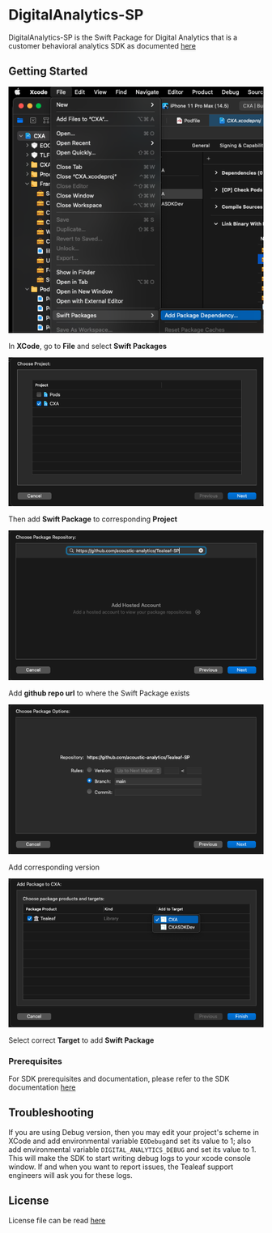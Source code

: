 # DigitalAnalytics-SP

DigitalAnalytics-SP is the Swift Package for Digital Analytics that is a customer behavioral analytics SDK as documented [here](https://developer.goacoustic.com/acoustic-dig-analytics/docs/the-digital-analytics-sdk-for-ios)


## Getting Started

![Step 1](https://github.com/acoustic-analytics/DigitalAnalytics-SP/blob/main/images/sp_1.png?raw=true)

In **XCode**, go to **File** and select **Swift Packages**

![Step 2](https://github.com/acoustic-analytics/DigitalAnalytics-SP/blob/main/images/sp_2.png?raw=true)

Then add **Swift Package** to corresponding **Project**

![Step 3](https://github.com/acoustic-analytics/DigitalAnalytics-SP/blob/main/images/sp_3.png?raw=true)

Add **github repo url** to where the Swift Package exists

![Step 4](https://github.com/acoustic-analytics/DigitalAnalytics-SP/blob/main/images/sp_4.png?raw=true)

Add corresponding version

![Step 5](https://github.com/acoustic-analytics/DigitalAnalytics-SP/blob/main/images/sp_5.png?raw=true)

Select correct **Target** to add **Swift Package**

### Prerequisites

For SDK prerequisites and documentation, please refer to the SDK documentation [here](https://developer.goacoustic.com/acoustic-dig-analytics/docs/the-digital-analytics-sdk-for-ios)

## Troubleshooting

If you are using Debug version, then you may edit your project's scheme in XCode and add environmental variable `EODebug`and set its value to 1; also add environmental variable `DIGITAL_ANALYTICS_DEBUG` and set its value to 1. This will make the SDK to start writing debug logs to your xcode console window. If and when you want to report issues, the Tealeaf support engineers will ask you for these logs.

## License

License file can be read [here](https://github.com/acoustic-analytics/DigitalAnalytics-SP/tree/master/License)
